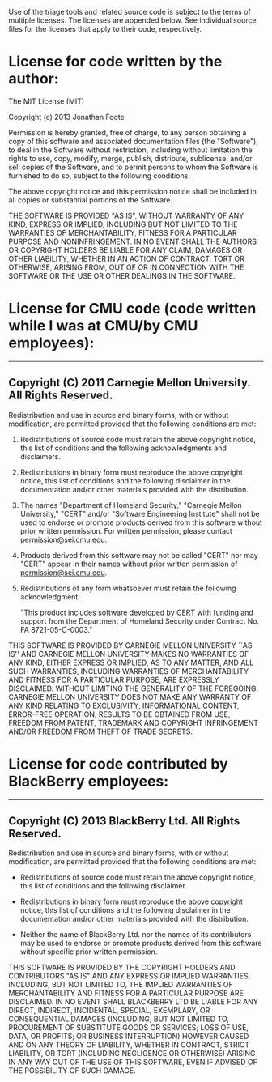 Use of the triage tools and related source code is subject to the terms 
of multiple licenses. The licenses are appended below. See individual source 
files for the licenses that apply to their code, respectively.  

License for code written by the author:
============================================

The MIT License (MIT)

Copyright (c) 2013 Jonathan Foote

Permission is hereby granted, free of charge, to any person obtaining a copy of
this software and associated documentation files (the "Software"), to deal in
the Software without restriction, including without limitation the rights to
use, copy, modify, merge, publish, distribute, sublicense, and/or sell copies of
the Software, and to permit persons to whom the Software is furnished to do so,
subject to the following conditions:

The above copyright notice and this permission notice shall be included in all
copies or substantial portions of the Software.

THE SOFTWARE IS PROVIDED "AS IS", WITHOUT WARRANTY OF ANY KIND, EXPRESS OR
IMPLIED, INCLUDING BUT NOT LIMITED TO THE WARRANTIES OF MERCHANTABILITY, FITNESS
FOR A PARTICULAR PURPOSE AND NONINFRINGEMENT. IN NO EVENT SHALL THE AUTHORS OR
COPYRIGHT HOLDERS BE LIABLE FOR ANY CLAIM, DAMAGES OR OTHER LIABILITY, WHETHER
IN AN ACTION OF CONTRACT, TORT OR OTHERWISE, ARISING FROM, OUT OF OR IN
CONNECTION WITH THE SOFTWARE OR THE USE OR OTHER DEALINGS IN THE SOFTWARE.

License for CMU code (code written while I was at CMU/by CMU employees):
============================================

------------------------------------------------------------------------
Copyright (C) 2011 Carnegie Mellon University. All Rights Reserved.
------------------------------------------------------------------------
Redistribution and use in source and binary forms, with or without
modification, are permitted provided that the following conditions are 
met:

1. Redistributions of source code must retain the above copyright 
   notice, this list of conditions and the following acknowledgments 
   and disclaimers.

2. Redistributions in binary form must reproduce the above copyright 
   notice, this list of conditions and the following disclaimer in the 
   documentation and/or other materials provided with the distribution.

3. The names "Department of Homeland Security," "Carnegie Mellon 
   University," "CERT" and/or "Software Engineering Institute" shall 
   not be used to endorse or promote products derived from this software 
   without prior written permission. For written permission, please 
   contact permission@sei.cmu.edu.

4. Products derived from this software may not be called "CERT" nor 
   may "CERT" appear in their names without prior written permission of
   permission@sei.cmu.edu.

5. Redistributions of any form whatsoever must retain the following
   acknowledgment:

   "This product includes software developed by CERT with funding 
    and support from the Department of Homeland Security under 
    Contract No. FA 8721-05-C-0003."

THIS SOFTWARE IS PROVIDED BY CARNEGIE MELLON UNIVERSITY ``AS IS'' AND
CARNEGIE MELLON UNIVERSITY MAKES NO WARRANTIES OF ANY KIND, EITHER 
EXPRESS OR IMPLIED, AS TO ANY MATTER, AND ALL SUCH WARRANTIES, INCLUDING 
WARRANTIES OF MERCHANTABILITY AND FITNESS FOR A PARTICULAR PURPOSE, ARE 
EXPRESSLY DISCLAIMED. WITHOUT LIMITING THE GENERALITY OF THE FOREGOING, 
CARNEGIE MELLON UNIVERSITY DOES NOT MAKE ANY WARRANTY OF ANY KIND 
RELATING TO EXCLUSIVITY, INFORMATIONAL CONTENT, ERROR-FREE OPERATION, 
RESULTS TO BE OBTAINED FROM USE, FREEDOM FROM PATENT, TRADEMARK AND 
COPYRIGHT INFRINGEMENT AND/OR FREEDOM FROM THEFT OF TRADE SECRETS. 

License for code contributed by BlackBerry employees:
============================================

------------------------------------------------------------------------
Copyright (C) 2013 BlackBerry Ltd. All Rights Reserved.
------------------------------------------------------------------------
Redistribution and use in source and binary forms, with or without
modification, are permitted provided that the following conditions
are met:

* Redistributions of source code must retain the above copyright
notice, this list of conditions and the following disclaimer.

* Redistributions in binary form must reproduce the above copyright
notice, this list of conditions and the following disclaimer in the
documentation and/or other materials provided with the distribution.

* Neither the name of BlackBerry Ltd. nor the names of its contributors
may be used to endorse or promote products derived from this software
without specific prior written permission.

THIS SOFTWARE IS PROVIDED BY THE COPYRIGHT HOLDERS AND CONTRIBUTORS
"AS IS" AND ANY EXPRESS OR IMPLIED WARRANTIES, INCLUDING, BUT NOT LIMITED
TO, THE IMPLIED WARRANTIES OF MERCHANTABILITY AND FITNESS FOR A PARTICULAR
PURPOSE ARE DISCLAIMED. IN NO EVENT SHALL BLACKBERRY LTD BE LIABLE FOR ANY
DIRECT, INDIRECT, INCIDENTAL, SPECIAL, EXEMPLARY, OR CONSEQUENTIAL DAMAGES
(INCLUDING, BUT NOT LIMITED TO, PROCUREMENT OF SUBSTITUTE GOODS OR
SERVICES; LOSS OF USE, DATA, OR PROFITS; OR BUSINESS INTERRUPTION) HOWEVER
CAUSED AND ON ANY THEORY OF LIABILITY, WHETHER IN CONTRACT, STRICT
LIABILITY, OR TORT (INCLUDING NEGLIGENCE OR OTHERWISE) ARISING IN ANY WAY
OUT OF THE USE OF THIS SOFTWARE, EVEN IF ADVISED OF THE POSSIBILITY OF
SUCH DAMAGE.

